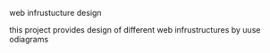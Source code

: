 web infrustucture design

this project provides design of different web infrustructures by uuse odiagrams
